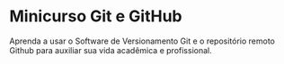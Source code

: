 # Minicurso Git e GitHub
 Aprenda a usar o Software de Versionamento Git e o repositório remoto Github para auxiliar sua vida acadêmica e profissional.
